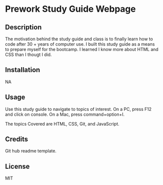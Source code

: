 # Prework Study Guide Webpage

## Description

The motivation behind the study guide and class is to finally learn how to code after 30 + years of computer use.
I built this study guide as a means to prepare myself for the bootcamp.
I learned I know more about HTML and CSS than I thougt I did.


## Installation

NA

## Usage

Use this study guide to navigate to topics of interest. On a PC, press F12 and click on console.  On a Mac, press command+option+I.

The topics Covered are HTML, CSS, Git, and JavaScript.

## Credits

Git hub readme template.

## License

MIT